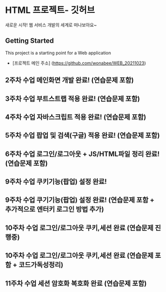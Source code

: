 # HTML 프로젝트- 깃허브
새로운 시작! 웹 서비스 개발의 세계로 떠나보아요~
## Getting Started
This project is a starting point for a Web application
- [프로젝트 메인 주소] (https://github.com/wonabee/WEB_20211023)
## 2주차 수업 메인화면 개발 완료! (연습문제 포함)
## 3주차 수업 부트스트랩 적용 완료! (연습문제 포함)
## 4주차 수업 자바스크립트 적용 완료! (연습문제 포함)
## 5주차 수업 팝업 및 검색(구글) 적용 완료! (연습문제 포함)
## 6주차 수업 로그인/로그아웃 + JS/HTML파일 정리 완료! (연습문제 포함)
## 9주차 수업 쿠키기능(팝업) 설정 완료!
## 9주차 수업 쿠기기능(팝업) 설정 완료! (연습문제 포함 + 추가적으로 엔터키 로그인 방법 추가)
## 10주차 수업 로그인/로그아웃 쿠키,세션 완료 (연습문제 진행중)
## 10주차 수업 로그인/로그아웃 쿠키,세션 완료 (연습문제 포함 + 코드가독성정리)
## 11주차 수업 세션 암호화 복호화 완료 (연습문제 포함)
